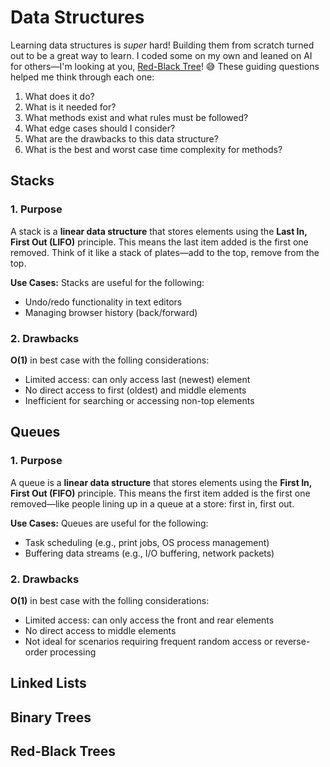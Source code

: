 # Data Structures

Learning data structures is *super* hard! Building them from scratch turned out to be a great way to learn. I coded some on my own and leaned on AI for others—I'm looking at you, [Red-Black Tree](https://github.com/barronbytes/learning-to-code/blob/main/data-structures-and-algorithms/data-structures/my_red_black_tree.py)! 😅 These guiding questions helped me think through each one:

1. What does it do?
2. What is it needed for?
3. What methods exist and what rules must be followed?
4. What edge cases should I consider?
5. What are the drawbacks to this data structure?
6. What is the best and worst case time complexity for methods?

## Stacks

### 1. Purpose

A stack is a **linear data structure** that stores elements using the **Last In, First Out (LIFO)** principle. This means the last item added is the first one removed. Think of it like a stack of plates—add to the top, remove from the top.

**Use Cases:** Stacks are useful for the following:
* Undo/redo functionality in text editors
* Managing browser history (back/forward)

### 2. Drawbacks

**O(1)** in best case with the folling considerations:
* Limited access: can only access last (newest) element
* No direct access to first (oldest) and middle elements
* Inefficient for searching or accessing non-top elements

## Queues

### 1. Purpose

A queue is a **linear data structure** that stores elements using the **First In, First Out (FIFO)** principle. This means the first item added is the first one removed—like people lining up in a queue at a store: first in, first out.

**Use Cases:** Queues are useful for the following:

* Task scheduling (e.g., print jobs, OS process management)
* Buffering data streams (e.g., I/O buffering, network packets)

### 2. Drawbacks

**O(1)** in best case with the folling considerations:
* Limited access: can only access the front and rear elements
* No direct access to middle elements
* Not ideal for scenarios requiring frequent random access or reverse-order processing

## Linked Lists

## Binary Trees

## Red-Black Trees